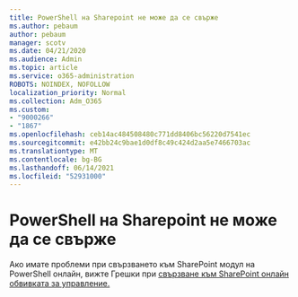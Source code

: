 ```yaml
---
title: PowerShell на Sharepoint не може да се свърже
ms.author: pebaum
author: pebaum
manager: scotv
ms.date: 04/21/2020
ms.audience: Admin
ms.topic: article
ms.service: o365-administration
ROBOTS: NOINDEX, NOFOLLOW
localization_priority: Normal
ms.collection: Adm_O365
ms.custom:
- "9000266"
- "1867"
ms.openlocfilehash: ceb14ac484508480c771dd8406bc56220d7541ec
ms.sourcegitcommit: e42bb24c9bae1d0df8c49c424d2aa5e7466703ac
ms.translationtype: MT
ms.contentlocale: bg-BG
ms.lasthandoff: 06/14/2021
ms.locfileid: "52931000"
---
```

# <a name="sharepoint-powershell-unable-to-connect"></a>PowerShell на Sharepoint не може да се свърже

Ако имате проблеми при свързването към SharePoint модул на PowerShell онлайн, вижте Грешки при [свързване към SharePoint онлайн обвивката за управление.](/sharepoint/troubleshoot/administration/errors-connecting-to-management-shell)